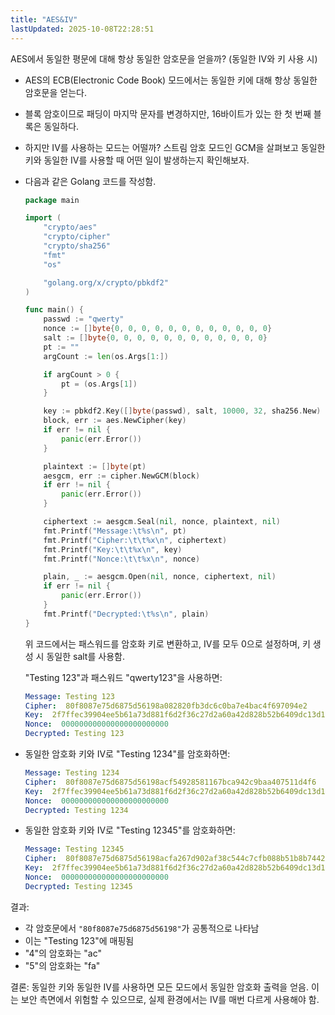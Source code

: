 ```yaml
---
title: "AES&IV"
lastUpdated: 2025-10-08T22:28:51
---
```


AES에서 동일한 평문에 대해 항상 동일한 암호문을 얻을까? (동일한 IV와 키 사용 시)

- AES의 ECB(Electronic Code Book) 모드에서는 동일한 키에 대해 항상 동일한 암호문을 얻는다.
- 블록 암호이므로 패딩이 마지막 문자를 변경하지만, 16바이트가 있는 한 첫 번째 블록은 동일하다.
- 하지만 IV를 사용하는 모드는 어떨까? 스트림 암호 모드인 GCM을 살펴보고 동일한 키와 동일한 IV를 사용할 때 어떤 일이 발생하는지 확인해보자.

- 다음과 같은 Golang 코드를 작성함.

    ```go
    package main
    
    import (
    	"crypto/aes"
    	"crypto/cipher"
    	"crypto/sha256"
    	"fmt"
    	"os"
    
    	"golang.org/x/crypto/pbkdf2"
    )
    
    func main() {
    	passwd := "qwerty"
    	nonce := []byte{0, 0, 0, 0, 0, 0, 0, 0, 0, 0, 0, 0}
    	salt := []byte{0, 0, 0, 0, 0, 0, 0, 0, 0, 0, 0, 0}
    	pt := ""
    	argCount := len(os.Args[1:])
    
    	if argCount > 0 {
    		pt = (os.Args[1])
    	}
    
    	key := pbkdf2.Key([]byte(passwd), salt, 10000, 32, sha256.New)
    	block, err := aes.NewCipher(key)
    	if err != nil {
    		panic(err.Error())
    	}
    
    	plaintext := []byte(pt)
    	aesgcm, err := cipher.NewGCM(block)
    	if err != nil {
    		panic(err.Error())
    	}
    
    	ciphertext := aesgcm.Seal(nil, nonce, plaintext, nil)
    	fmt.Printf("Message:\t%s\n", pt)
    	fmt.Printf("Cipher:\t\t%x\n", ciphertext)
    	fmt.Printf("Key:\t\t%x\n", key)
    	fmt.Printf("Nonce:\t\t%x\n", nonce)
    
    	plain, _ := aesgcm.Open(nil, nonce, ciphertext, nil)
    	if err != nil {
    		panic(err.Error())
    	}
    	fmt.Printf("Decrypted:\t%s\n", plain)
    }
    ```

    위 코드에서는 패스워드를 암호화 키로 변환하고, IV를 모두 0으로 설정하며, 키 생성 시 동일한 salt를 사용함.

    "Testing 123"과 패스워드 "qwerty123"을 사용하면:

    ```yml
    Message: Testing 123
    Cipher:  80f8087e75d6875d56198a082820fb3dc6c0ba7e4bac4f697094e2
    Key:  2f7ffec39904ee5b61a73d881f6d2f36c27d2a60a42d828b52b6409dc13d1318
    Nonce:  000000000000000000000000
    Decrypted: Testing 123
    ```

- 동일한 암호화 키와 IV로 "Testing 1234"를 암호화하면:

    ```yml
    Message: Testing 1234
    Cipher:  80f8087e75d6875d56198acf54928581167bca942c9baa407511d4f6
    Key:  2f7ffec39904ee5b61a73d881f6d2f36c27d2a60a42d828b52b6409dc13d1318
    Nonce:  000000000000000000000000
    Decrypted: Testing 1234
    ```

- 동일한 암호화 키와 IV로 "Testing 12345"를 암호화하면:

    ```yml
    Message: Testing 12345
    Cipher:  80f8087e75d6875d56198acfa267d902af38c544c7cfb088b51b8b7442
    Key:  2f7ffec39904ee5b61a73d881f6d2f36c27d2a60a42d828b52b6409dc13d1318
    Nonce:  000000000000000000000000
    Decrypted: Testing 12345
    ```

결과:

- 각 암호문에서 `"80f8087e75d6875d56198"`가 공통적으로 나타남
- 이는 "Testing 123"에 매핑됨
- "4"의 암호화는 "ac"
- "5"의 암호화는 "fa"

결론: 동일한 키와 동일한 IV를 사용하면 모든 모드에서 동일한 암호화 출력을 얻음. 이는 보안 측면에서 위험할 수 있으므로, 실제 환경에서는 IV를 매번 다르게 사용해야 함.
